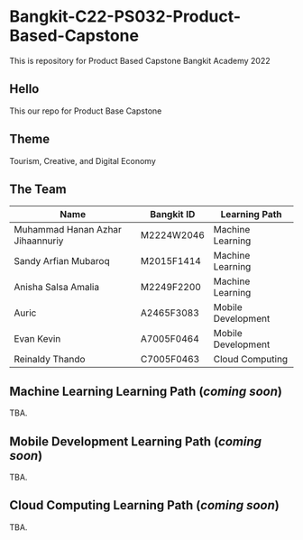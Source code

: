 # Bangkit-C22-PS032-Product-Based-Capstone
This is repository for Product Based Capstone Bangkit Academy 2022
## Hello 
This our repo for Product Base Capstone
## Theme
Tourism, Creative, and Digital Economy
## The Team
| Name  | Bangkit ID | Learning Path |
| ------------- | ------------- | ------------- |
| Muhammad Hanan Azhar Jihaannuriy | M2224W2046 | Machine Learning |
| Sandy Arfian Mubaroq  | M2015F1414 | Machine Learning |
| Anisha Salsa Amalia | M2249F2200 | Machine Learning |
| Auric | A2465F3083 | Mobile Development |
| Evan Kevin | A7005F0464 | Mobile Development |
| Reinaldy Thando | C7005F0463 | Cloud Computing |

## Machine Learning Learning Path (*coming soon*)
TBA.

## Mobile Development Learning Path (*coming soon*)
TBA.

## Cloud Computing Learning Path (*coming soon*)
TBA.
